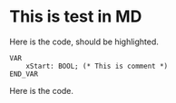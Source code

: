 # This is test in MD

Here is the code, should be highlighted.

```iecst
VAR
    xStart: BOOL; (* This is comment *) 
END_VAR
```

Here is the code.
